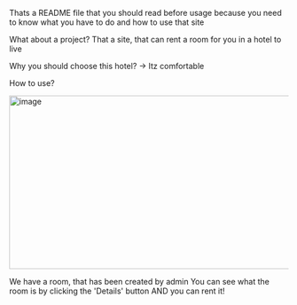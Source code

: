 Thats a README file that you should read before usage because you need to know what you have to do and how to use that site

What about a project?
That a site, that can rent a room for you in a hotel to live

Why you should choose this hotel? -> Itz comfortable


How to use?


<img width="635" height="313" alt="image" src="https://github.com/user-attachments/assets/4660c2af-23c9-417e-95d5-420c086d6602" />

We have a room, that has been created by admin
You can see what the room is by clicking the 'Details' button AND you can rent it!



